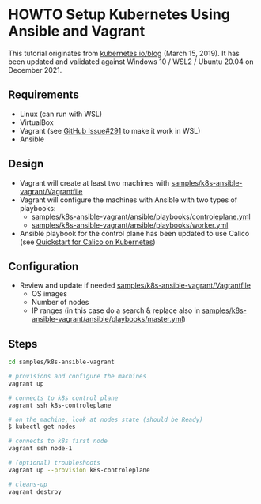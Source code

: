 # HOWTO Setup Kubernetes Using Ansible and Vagrant

This tutorial originates from [kubernetes.io/blog](https://kubernetes.io/blog/2019/03/15/kubernetes-setup-using-ansible-and-vagrant/) (March 15, 2019). It has been updated and validated against Windows 10 / WSL2 / Ubuntu 20.04 on December 2021.

## Requirements

* Linux (can run with WSL)
* VirtualBox
* Vagrant (see [GitHub Issue#291](https://github.com/geerlingguy/ansible-for-devops/issues/291#issuecomment-815253528) to make it work in WSL)
* Ansible

## Design

* Vagrant will create at least two machines with [samples/k8s-ansible-vagrant/Vagrantfile](../../samples/k8s-ansible-vagrant/Vagrantfile)
* Vagrant will configure the machines with Ansible with two types of playbooks:
  * [samples/k8s-ansible-vagrant/ansible/playbooks/controleplane.yml](../../samples/k8s-ansible-vagrant/ansible/playbooks/controleplane.yml)
  * [samples/k8s-ansible-vagrant/ansible/playbooks/worker.yml](../../samples/k8s-ansible-vagrant/ansible/playbooks/worker.yml)
* Ansible playbook for the control plane has been updated to use Calico (see [Quickstart for Calico on Kubernetes](https://projectcalico.docs.tigera.io/getting-started/kubernetes/quickstart))

## Configuration

* Review and update if needed [samples/k8s-ansible-vagrant/Vagrantfile](../../samples/k8s-ansible-vagrant/Vagrantfile)
  * OS images
  * Number of nodes
  * IP ranges (in this case do a search & replace also in [samples/k8s-ansible-vagrant/ansible/playbooks/master.yml](../../samples/k8s-ansible-vagrant/ansible/playbooks/master.yml))

## Steps

```bash
cd samples/k8s-ansible-vagrant

# provisions and configure the machines
vagrant up

# connects to k8s control plane
vagrant ssh k8s-controleplane

# on the machine, look at nodes state (should be Ready)
$ kubectl get nodes

# connects to k8s first node
vagrant ssh node-1

# (optional) troubleshoots
vagrant up --provision k8s-controleplane

# cleans-up
vagrant destroy
```
